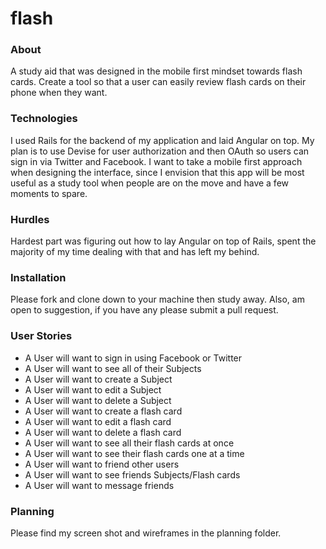 # flash

### About

A study aid that was designed in the mobile first mindset towards flash cards. Create a tool so that a user can easily review flash cards on their phone when they want.

### Technologies

I used Rails for the backend of my application and laid Angular on top.  My plan is to use Devise for user authorization and then OAuth so users can sign in via Twitter and Facebook.  I want to take a mobile first approach when designing the interface, since I envision that this app will be most useful as a study tool when people are on the move and have a few moments to spare.  

### Hurdles

Hardest part was figuring out how to lay Angular on top of Rails, spent the majority of my time dealing with that and has left my behind.  

### Installation

Please fork and clone down to your machine then study away.  Also, am open to suggestion, if you have any please submit a pull request.  

### User Stories

+ A User will want to sign in using Facebook or Twitter
+ A User will want to see all of their Subjects
+ A User will want to create a Subject
+ A User will want to edit a Subject
+ A User will want to delete a Subject
+ A User will want to create a flash card
+ A User will want to edit a flash card
+ A User will want to delete a flash card
+ A User will want to see all their flash cards at once
+ A User will want to see their flash cards one at a time
+ A User will want to friend other users
+ A User will want to see friends Subjects/Flash cards
+ A User will want to message friends

### Planning

Please find my screen shot and wireframes in the planning folder.
